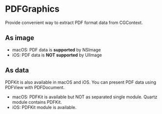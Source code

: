 # PDFGraphics

Provide convenient way to extract PDF format data from CGContext.

## As image

- macOS: PDF data is **supported** by NSImage
- iOS: PDF data is **NOT supported** by UIImage


## As data

PDFKit is also available in macOS and iOS. You can present PDF data using PDFView with PDFDocument.

- macOS: PDFKit is available but NOT as separated single module. Quartz module contains PDFKit.
- iOS: PDFKit module is available.
